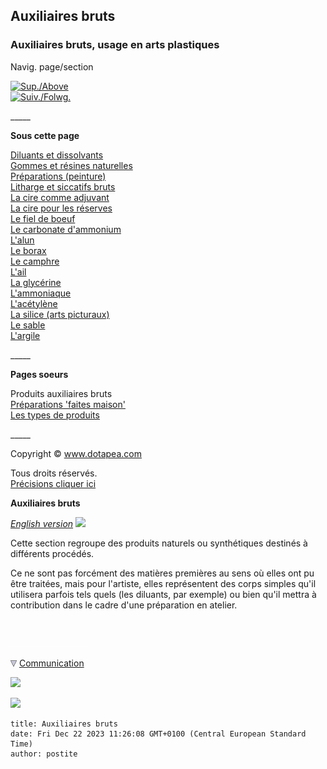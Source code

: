 ## Auxiliaires bruts
### Auxiliaires bruts, usage en arts plastiques
 Navig. page/section

[![Sup./Above](_derived/up_cmp_themenoir010_up.gif)](auxiliairesproduits.html)  
[![Suiv./Folwg.](_derived/next_cmp_themenoir010_next.gif)](preparationsfaitesmaison.html)

\_\_\_\_\_

**Sous cette page**

[Diluants et dissolvants](solvantsetdissolvants.html)  
[Gommes et résines naturelles](gommesetresines.html)  
[Préparations (peinture)](preparations.html)  
[Litharge et siccatifs bruts](lithargeetsiccatifs.html)  
[La cire comme adjuvant](cirecommeadjuvant.html)  
[La cire pour les réserves](cirereserves.html)  
[Le fiel de boeuf](fieldeboeuf.html)  
[Le carbonate d'ammonium](carboammonium.html)  
[L'alun](alun.html)  
[Le borax](borax.html)  
[Le camphre](camphre.html)  
[L'ail](ail.html)  
[La glycérine](glycerine.html)  
[L'ammoniaque](ammoniac.html)  
[L'acétylène](acetylene.html)  
[La silice (arts picturaux)](silicepeinture.html)  
[Le sable](sable.html)  
[L'argile](argile.html)

\_\_\_\_\_

**Pages soeurs**

Produits auxiliaires bruts  
[Préparations 'faites maison'](preparationsfaitesmaison.html)  
[Les types de produits](typesdeproduits.html)

\_\_\_\_\_

Copyright © www.dotapea.com

Tous droits réservés.  
[Précisions cliquer ici](droitscopie.html)

**Auxiliaires bruts**

_[English version](english/rawproducts.html) [![](https://cbonvin.fr/sites/www.artrealite.com/images/unionjack.jpg)](english/rawproducts.html)_  

Cette section regroupe des produits naturels ou synthétiques destinés à différents procédés.

Ce ne sont pas forcément des matières premières au sens où elles ont pu être traitées, mais pour l'artiste, elles représentent des corps simples qu'il utilisera parfois tels quels (les diluants, par exemple) ou bien qu'il mettra à contribution dans le cadre d'une préparation en atelier.



 

 ![](images/transparent122x1.gif)

![](images/flechebas.gif) [Communication](http://www.artrealite.com/annonceurs.htm) 

[![](https://cbonvin.fr/sites/regie.artrealite.com/visuels/campagne1.png)](index-2.html#20131014)

![](https://cbonvin.fr/sites/regie.artrealite.com/visuels/campagne2.png)
```
title: Auxiliaires bruts
date: Fri Dec 22 2023 11:26:08 GMT+0100 (Central European Standard Time)
author: postite
```
